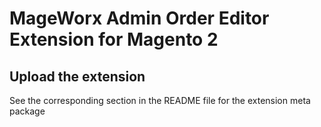 # MageWorx Admin Order Editor Extension for Magento 2

## Upload the extension

See the corresponding section in the README file for the extension meta package